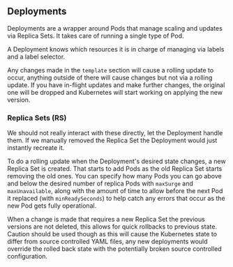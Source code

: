 ## Deployments

Deployments are a wrapper around Pods that manage scaling and updates via Replica Sets. It takes care of running a single type of Pod.

A Deployment knows which resources it is in charge of managing via labels and a label selector.

Any changes made in the `template` section will cause a rolling update to occur, anything outside of there will cause changes but not via a rolling update. If you have in-flight updates and make further changes, the original one will be dropped and Kubernetes will start working on applying the new version.

### Replica Sets (RS)

We should not really interact with these directly, let the Deployment handle them. If we manually removed the Replica Set the Deployment would just instantly recreate it.

To do a rolling update when the Deployment's desired state changes, a new Replica Set is created. That starts to add Pods as the old Replica Set starts removing the old ones. You can specify how many Pods you can go above and below the desired number of replica Pods with `maxSurge` and `maxUnavailable`, along with the amount of time to allow before the next Pod it replaced (with `minReadySeconds`) to help catch any errors that occur as the new Pod gets fully operational.

When a change is made that requires a new Replica Set the previous versions are not deleted, this allows for quick rollbacks to previous state. Caution should be used though as this will cause the Kubernetes state to differ from source controlled YAML files, any new deployments would override the rolled back state with the potentially broken source controlled configuration.
